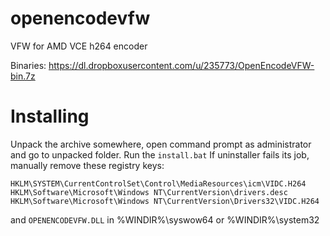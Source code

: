 openencodevfw
=============

VFW for AMD VCE h264 encoder

Binaries: https://dl.dropboxusercontent.com/u/235773/OpenEncodeVFW-bin.7z

Installing
============

Unpack the archive somewhere, open command prompt as administrator and go to unpacked folder. Run the `install.bat`
If uninstaller fails its job, manually remove these registry keys:

	HKLM\SYSTEM\CurrentControlSet\Control\MediaResources\icm\VIDC.H264
	HKLM\Software\Microsoft\Windows NT\CurrentVersion\drivers.desc
	HKLM\Software\Microsoft\Windows NT\CurrentVersion\Drivers32\VIDC.H264
	
and `OPENENCODEVFW.DLL` in %WINDIR%\syswow64 or %WINDIR%\system32
